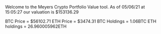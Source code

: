 Welcome to the Meyers Crypto Portfolio Value tool. 
As of 05/06/21 at 15:05:27 our valuation is $153136.29 

BTC Price = $56102.71
 ETH Price = $3474.31
BTC Holdings = 1.06BTC
 ETH holdings = 26.960005962ETH 
